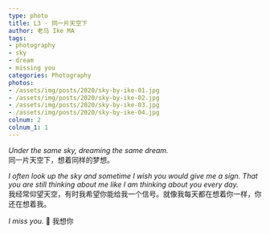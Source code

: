 ```yaml
---
type: photo
title: L3 · 同一片天空下
author: 老马 Ike MA
tags: 
- photography
- sky
- dream
- missing you
categories: Photography
photos:
- /assets/img/posts/2020/sky-by-ike-01.jpg
- /assets/img/posts/2020/sky-by-ike-02.jpg
- /assets/img/posts/2020/sky-by-ike-03.jpg
- /assets/img/posts/2020/sky-by-ike-04.jpg
colnum: 2
colnum_1: 1
---
```

*Under the same sky, dreaming the same dream.*  
同一片天空下，想着同样的梦想。

*I often look up the sky and sometime I wish you would give me a sign. That you are still thinking about me like I am thinking about you every day.*  
我经常仰望天空，有时我希望你能给我一个信号。就像我每天都在想着你一样，你还在想着我。  

*I miss you.* 💙 我想你